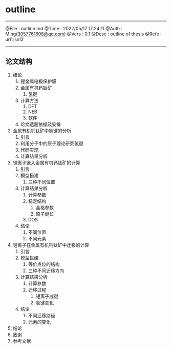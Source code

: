 # outline

--------

@File    :   outline.md
@Time    :   2022/05/17 17:24:11
@Auth    :   Ming(<3057761608@qq.com>)
@Vers    :   0.1
@Desc    :   outline of thesis
@Refe    :   url1; url2

--------

## 论文结构

1. 绪论
   1. 锂金属电极保护膜
   2. 金属有机钙钛矿
      1. 氢键
   3. 计算方法
      1. DFT
      2. NEB
      3. 软件
   4. 论文选题依据及安排
2. 金属有机钙钛矿中氢键的分析
   1. 引言
   2. 利用分子中的原子理论研究氢键
   3. 代码实现
   4. 计算结果分析
3. 锂离子嵌入金属有机钙钛矿的计算
   1. 引言
   2. 模型搭建
      1. 三种不同位置
   3. 计算结果分析
      1. 计算参数
      2. 稳定结构
         1. 晶格参数
         2. 原子键长
      3. DOS
   4. 结论
      1. 不同位置
      2. 不同元素
4. 锂离子在金属有机钙钛矿中迁移的计算
   1. 引言
   2. 模型搭建
      1. 等价点位的结构
      2. 三种不同迁移方向
   3. 计算结果分析
      1. 计算参数
      2. 迁移过程
         1. 锂离子成键
         2. 氢键变化
   4. 结论
      1. 不同迁移路径
      2. 元素的变化
5. 结论
6. 致谢
7. 参考文献